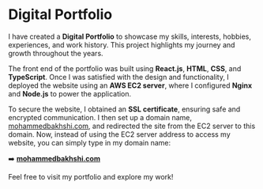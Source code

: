 # Digital Portfolio

I have created a **Digital Portfolio** to showcase my skills, interests, hobbies, experiences, and work history. This project highlights my journey and growth throughout the years. 

The front end of the portfolio was built using **React.js**, **HTML**, **CSS**, and **TypeScript**. Once I was satisfied with the design and functionality, I deployed the website using an **AWS EC2 server**, where I configured **Nginx** and **Node.js** to power the application.

To secure the website, I obtained an **SSL certificate**, ensuring safe and encrypted communication. I then set up a domain name, [mohammedbakhshi.com](https://mohammedbakhshi.com), and redirected the site from the EC2 server to this domain. Now, instead of using the EC2 server address to access my website, you can simply type in my domain name: 

➡️ **[mohammedbakhshi.com](https://mohammedbakhshi.com)**

Feel free to visit my portfolio and explore my work!
